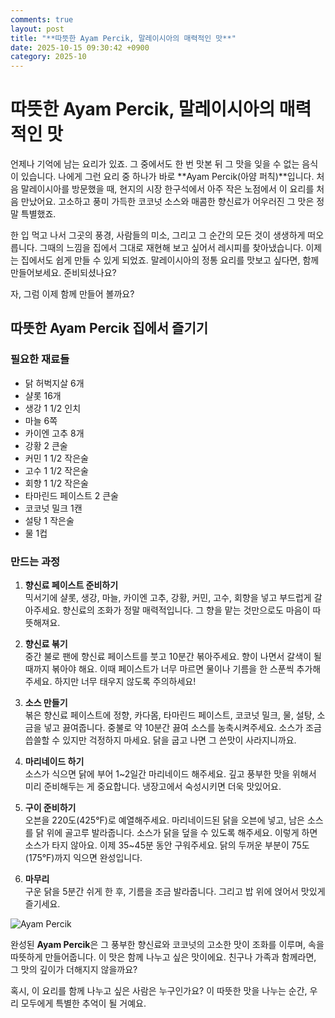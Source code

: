 ```yaml
---
comments: true
layout: post
title: "**따뜻한 Ayam Percik, 말레이시아의 매력적인 맛**"
date: 2025-10-15 09:30:42 +0900
category: 2025-10
---
```


# **따뜻한 Ayam Percik, 말레이시아의 매력적인 맛**

언제나 기억에 남는 요리가 있죠. 그 중에서도 한 번 맛본 뒤 그 맛을 잊을 수 없는 음식이 있습니다. 나에게 그런 요리 중 하나가 바로 **Ayam Percik(아얌 퍼칙)**입니다. 처음 말레이시아를 방문했을 때, 현지의 시장 한구석에서 아주 작은 노점에서 이 요리를 처음 만났어요. 고소하고 풍미 가득한 코코넛 소스와 매콤한 향신료가 어우러진 그 맛은 정말 특별했죠. 

한 입 먹고 나서 그곳의 풍경, 사람들의 미소, 그리고 그 순간의 모든 것이 생생하게 떠오릅니다. 그때의 느낌을 집에서 그대로 재현해 보고 싶어서 레시피를 찾아냈습니다. 이제는 집에서도 쉽게 만들 수 있게 되었죠. 말레이시아의 정통 요리를 맛보고 싶다면, 함께 만들어보세요. 준비되셨나요?

자, 그럼 이제 함께 만들어 볼까요?

## **따뜻한 Ayam Percik 집에서 즐기기**

### 필요한 재료들

- 닭 허벅지살 6개
- 샬롯 16개
- 생강 1 1/2 인치
- 마늘 6쪽
- 카이엔 고추 8개
- 강황 2 큰술
- 커민 1 1/2 작은술
- 고수 1 1/2 작은술
- 회향 1 1/2 작은술
- 타마린드 페이스트 2 큰술
- 코코넛 밀크 1캔
- 설탕 1 작은술
- 물 1컵

### 만드는 과정

1. **향신료 페이스트 준비하기**  
   믹서기에 샬롯, 생강, 마늘, 카이엔 고추, 강황, 커민, 고수, 회향을 넣고 부드럽게 갈아주세요. 향신료의 조화가 정말 매력적입니다. 그 향을 맡는 것만으로도 마음이 따뜻해져요.

2. **향신료 볶기**  
   중간 불로 팬에 향신료 페이스트를 붓고 10분간 볶아주세요. 향이 나면서 갈색이 될 때까지 볶아야 해요. 이때 페이스트가 너무 마르면 물이나 기름을 한 스푼씩 추가해주세요. 하지만 너무 태우지 않도록 주의하세요!

3. **소스 만들기**  
   볶은 향신료 페이스트에 정향, 카다몸, 타마린드 페이스트, 코코넛 밀크, 물, 설탕, 소금을 넣고 끓여줍니다. 중불로 약 10분간 끓여 소스를 농축시켜주세요. 소스가 조금 씁쓸할 수 있지만 걱정하지 마세요. 닭을 굽고 나면 그 쓴맛이 사라지니까요.

4. **마리네이드 하기**  
   소스가 식으면 닭에 부어 1~2일간 마리네이드 해주세요. 깊고 풍부한 맛을 위해서 미리 준비해두는 게 중요합니다. 냉장고에서 숙성시키면 더욱 맛있어요.

5. **구이 준비하기**  
   오븐을 220도(425°F)로 예열해주세요. 마리네이드된 닭을 오븐에 넣고, 남은 소스를 닭 위에 골고루 발라줍니다. 소스가 닭을 덮을 수 있도록 해주세요. 이렇게 하면 소스가 타지 않아요. 이제 35~45분 동안 구워주세요. 닭의 두꺼운 부분이 75도(175°F)까지 익으면 완성입니다.

6. **마무리**  
   구운 닭을 5분간 쉬게 한 후, 기름을 조금 발라줍니다. 그리고 밥 위에 얹어서 맛있게 즐기세요. 

![Ayam Percik](https://www.themealdb.com/images/media/meals/020z181619788503.jpg)

완성된 **Ayam Percik**은 그 풍부한 향신료와 코코넛의 고소한 맛이 조화를 이루며, 속을 따뜻하게 만들어줍니다. 이 맛은 함께 나누고 싶은 맛이에요. 친구나 가족과 함께라면, 그 맛의 깊이가 더해지지 않을까요? 

혹시, 이 요리를 함께 나누고 싶은 사람은 누구인가요? 이 따뜻한 맛을 나누는 순간, 우리 모두에게 특별한 추억이 될 거예요.